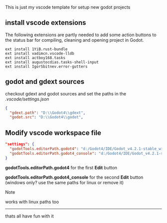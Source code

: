 This is just my vscode template for setup new godot projects

## install vscode extensions

The following extensions are partly needed to add some action buttons to the status bar for compiling, cleaning and opening project in Godot.

```
ext install 1YiB.rust-bundle
ext install vadimcn.vscode-lldb
ext install actboy168.tasks
ext install augustocdias.tasks-shell-input
ext install IgorSbitnev.error-gutters
```

## godot and gdext sources

checkout gdext and godot sources and set the paths in the *.vscode/settings.json*

```json
{
  "gdext.path": "D:\\Godot4\\gdext",
  "godot.src": "D:\\Godot4\\godot",
```

## Modify vscode workspace file
```json
"settings": {
  "godotTools.editorPath.godot4": "d:/Godot4/IDE/Godot_v4.2.1-stable_win64/Godot_v4.2.1-stable_win64.exe",
  "godotTools.editorPath.godot4_console": "d:/Godot4/IDE/Godot_v4.2.1-stable_win64/Godot_v4.2.1-stable_win64_console.exe"
}
```
**godotTools.editorPath.godot4**              for the first **Edit** button

**godotTools.editorPath.godot4_console**      for the second **Edit** button (windows only? use the same paths for linux or remove it)


> [!NOTE]
> works with linux paths too

---

thats all have fun with it
